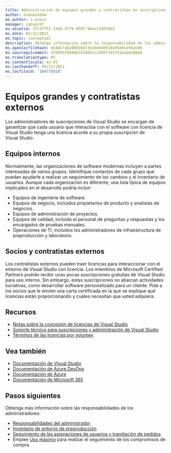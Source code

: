 ```yaml
---
title: Administración de equipos grandes y contratistas en suscripciones de Visual Studio | Visual Studio Marketplace
author: evanwindom
ms.author: v-evwin
manager: cabuschl
ms.assetid: 3fc57f5f-2446-4774-9f8f-98ea1340f6b2
ms.date: 03/21/2021
ms.topic: conceptual
description: Obtenga información sobre la responsabilidad de los administradores en lo relativo a la administración de suscripciones de equipos grandes y contratistas externos.
ms.openlocfilehash: b54dc7a6a90556e73e1bebdd918435e9ce56a596
ms.sourcegitcommit: d7d9fb79448b3534923cc95071d1f91eabde88e8
ms.translationtype: HT
ms.contentlocale: es-ES
ms.lasthandoff: 03/22/2021
ms.locfileid: "104776810"
---
```

# <a name="large-teams-and-external-contractors"></a>Equipos grandes y contratistas externos
Los administradores de suscripciones de Visual Studio se encargan de garantizar que cada usuario que interactúa con el software con licencia de Visual Studio tenga una licencia acorde a su propia suscripción de Visual Studio.

## <a name="internal-teams"></a>Equipos internos
Normalmente, las organizaciones de software modernas incluyen a partes interesadas de varios grupos. Identifique contactos de cada grupo que puedan ayudarle a realizar un seguimiento de los cambios y el inventario de usuarios.
Aunque cada organización es diferente, una lista típica de equipos implicados en el desarrollo podría incluir:
- Equipos de ingeniería de software.
- Equipos de negocio, incluidos propietarios de producto y analistas de negocios.
- Equipos de administración de proyectos.
- Equipos de calidad, incluido el personal de preguntas y respuestas y los encargados de pruebas manuales.
- Operaciones de TI, incluidos los administradores de infraestructura de preproducción y laboratorio.

## <a name="external-contractors-and-partners"></a>Socios y contratistas externos
Los contratistas externos pueden traer licencias para interaccionar con el entorno de Visual Studio con licencia. Los miembros de Microsoft Certified Partners podrán recibir unas pocas suscripciones gratuitas de Visual Studio para uso interno. Sin embargo, estas suscripciones no abarcan actividades lucrativas, como desarrollar software personalizado para un cliente. Pida a los socios que le envíen una carta certificada en la que se explique qué licencias están proporcionando y cuáles necesitan que usted adquiera.

## <a name="resources"></a>Recursos
- [Notas sobre la concesión de licencias de Visual Studio](https://visualstudio.microsoft.com/wp-content/uploads/2019/06/Visual-Studio-Licensing-Whitepaper-May-2019.pdf)
- [Soporte técnico para suscripciones y administración de Visual Studio](https://aka.ms/vsadminhelp)
- [Términos de las licencias por volumen](https://www.microsoft.com/licensing/product-licensing/products.aspx)

## <a name="see-also"></a>Vea también
- [Documentación de Visual Studio](/visualstudio/)
- [Documentación de Azure DevOps](/azure/devops/)
- [Documentación de Azure](/azure/)
- [Documentación de Microsoft 365](/microsoft-365/)

## <a name="next-steps"></a>Pasos siguientes
Obtenga más información sobre las responsabilidades de los administradores:
- [Responsabilidades del administrador](admin-responsibilities.md)
- [Inventario de entorno de preproducción](admin-inventory.md)
- [Seguimiento de las asignaciones de usuarios y tramitación de pedidos](assignments-orders.md)
- Emplee [Uso máximo](maximum-usage.md) para realizar el seguimiento de los compromisos de compra